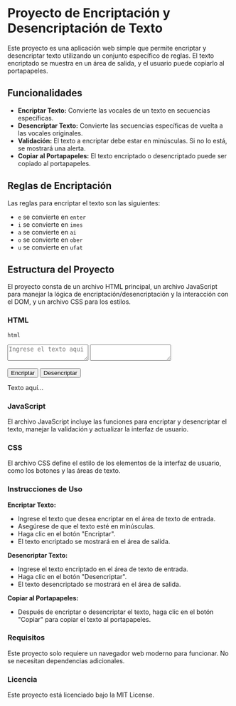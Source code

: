 # Proyecto de Encriptación y Desencriptación de Texto

Este proyecto es una aplicación web simple que permite encriptar y desencriptar texto utilizando un conjunto específico de reglas. El texto encriptado se muestra en un área de salida, y el usuario puede copiarlo al portapapeles.

## Funcionalidades

- **Encriptar Texto:** Convierte las vocales de un texto en secuencias específicas.
- **Desencriptar Texto:** Convierte las secuencias específicas de vuelta a las vocales originales.
- **Validación:** El texto a encriptar debe estar en minúsculas. Si no lo está, se mostrará una alerta.
- **Copiar al Portapapeles:** El texto encriptado o desencriptado puede ser copiado al portapapeles.

## Reglas de Encriptación

Las reglas para encriptar el texto son las siguientes:

- `e` se convierte en `enter`
- `i` se convierte en `imes`
- `a` se convierte en `ai`
- `o` se convierte en `ober`
- `u` se convierte en `ufat`

## Estructura del Proyecto

El proyecto consta de un archivo HTML principal, un archivo JavaScript para manejar la lógica de encriptación/desencriptación y la interacción con el DOM, y un archivo CSS para los estilos.

### HTML

```html ```
<textarea id="input-text" placeholder="Ingrese el texto aqui"></textarea>
<textarea id="output-text" readonly></textarea>
<button id="encrypt-btn">Encriptar</button>
<button id="decrypt-btn">Desencriptar</button>
<button id="copy-btn" style="display:none;">Copiar</button>
<div class="result" style="display:none;"></div>
<div class="placeholder" style="display:flex;">Texto aquí...</div>

### JavaScript
El archivo JavaScript incluye las funciones para encriptar y desencriptar el texto, manejar la validación y actualizar la interfaz de usuario.

### CSS
El archivo CSS define el estilo de los elementos de la interfaz de usuario, como los botones y las áreas de texto.

### Instrucciones de Uso

**Encriptar Texto:**
- Ingrese el texto que desea encriptar en el área de texto de entrada.
- Asegúrese de que el texto esté en minúsculas.
- Haga clic en el botón "Encriptar".
- El texto encriptado se mostrará en el área de salida.

**Desencriptar Texto:**
- Ingrese el texto encriptado en el área de texto de entrada.
- Haga clic en el botón "Desencriptar".
- El texto desencriptado se mostrará en el área de salida.

**Copiar al Portapapeles:**
- Después de encriptar o desencriptar el texto, haga clic en el botón "Copiar" para copiar el texto al portapapeles.

### Requisitos

Este proyecto solo requiere un navegador web moderno para funcionar. No se necesitan dependencias adicionales.

### Licencia

Este proyecto está licenciado bajo la MIT License.

